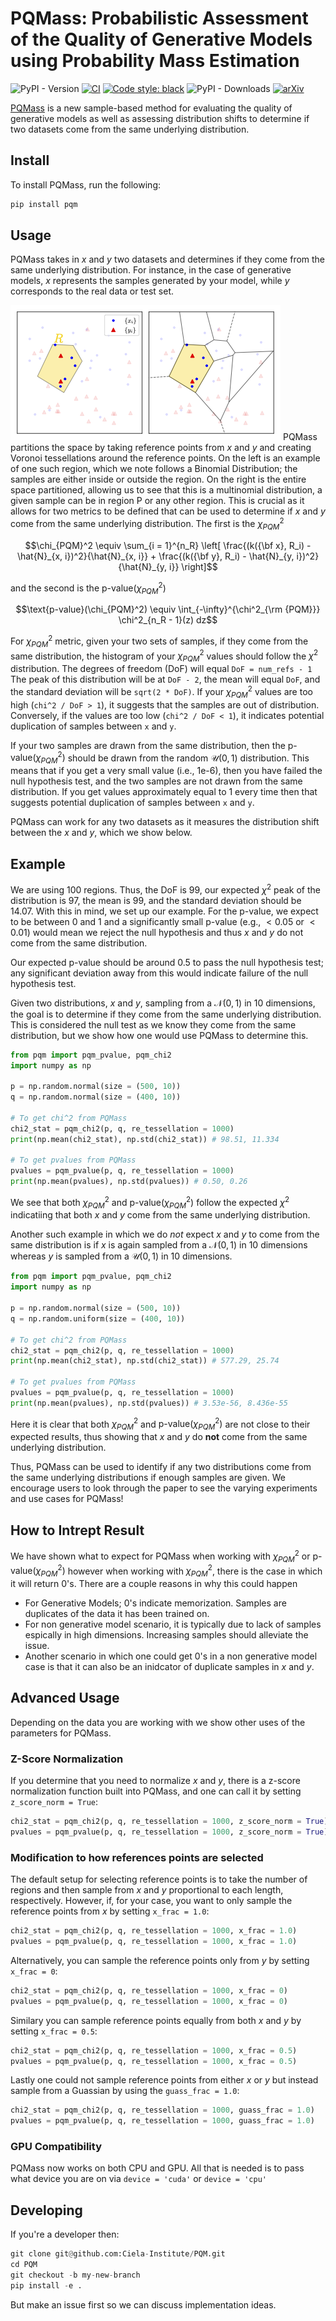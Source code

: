 # PQMass: Probabilistic Assessment of the Quality of Generative Models using Probability Mass Estimation

![PyPI - Version](https://img.shields.io/pypi/v/pqm?style=flat-square)
[![CI](https://github.com/Ciela-Institute/PQM/actions/workflows/ci.yml/badge.svg)](https://github.com/Ciela-Institute/PQM/actions/workflows/ci.yml)
[![Code style: black](https://img.shields.io/badge/code%20style-black-000000.svg)](https://github.com/psf/black)
![PyPI - Downloads](https://img.shields.io/pypi/dm/pqm)
[![arXiv](https://img.shields.io/badge/arXiv-2402.04355-b31b1b.svg)](https://arxiv.org/abs/2402.04355)

[PQMass](https://arxiv.org/abs/2402.04355) is a new sample-based method for evaluating the quality of generative models as well as assessing distribution shifts to determine if two datasets come from the same underlying distribution.

## Install

To install PQMass, run the following:

```bash
pip install pqm
```

## Usage

PQMass takes in $x$ and $y$ two datasets and determines if they come from the same underlying distribution. For instance, in the case of generative models, $x$ represents the samples generated by your model, while $y$ corresponds to the real data or test set.

![Headline plot showing an example tessellation for PQMass](media/Voronoi.png "")
PQMass partitions the space by taking reference points from $x$ and $y$ and creating Voronoi tessellations around the reference points. On the left is an example of one such region, which we note follows a Binomial Distribution; the samples are either inside or outside the region. On the right is the entire space partitioned, allowing us to see that this is a multinomial distribution, a given sample can be in region P or any other region. This is crucial as it allows for two metrics to be defined that can be used to determine if $x$ and $y$ come from the same underlying distribution. The first is the $\chi_{PQM}^2$

$$\chi_{PQM}^2 \equiv \sum_{i = 1}^{n_R} \left[ \frac{(k({\bf x}, R_i) - \hat{N}_{x, i})^2}{\hat{N}_{x, i}} + \frac{(k({\bf y}, R_i) - \hat{N}_{y, i})^2}{\hat{N}_{y, i}} \right]$$

and the second is the $\text{p-value}(\chi_{PQM}^2)$

$$\text{p-value}(\chi_{PQM}^2) \equiv \int_{-\infty}^{\chi^2_{\rm {PQM}}} \chi^2_{n_R - 1}(z) dz$$

For $\chi_{PQM}^2$ metric, given your two sets of samples, if they come from the same
distribution, the histogram of your $\chi_{PQM}^2$ values should follow the  $\chi^2$
distribution. The degrees of freedom (DoF) will equal `DoF = num_refs - 1` The
peak of this distribution will be at `DoF - 2`, the mean will equal `DoF`, and
the standard deviation will be `sqrt(2 * DoF)`. If your $\chi_{PQM}^2$ values are too
high (`chi^2 / DoF > 1`), it suggests that the samples are out of distribution.
Conversely, if the values are too low (`chi^2 / DoF < 1`), it indicates
potential duplication of samples between `x` and `y`.

If your two samples are drawn from the same distribution, then the $\text{p-value}(\chi_{PQM}^2)$
should be drawn from the random $\mathcal{U}(0,1)$ distribution. This means that if
you get a very small value (i.e., 1e-6), then you have failed the null
hypothesis test, and the two samples are not drawn from the same distribution.
If you get values approximately equal to 1 every time then that suggests
potential duplication of samples between `x` and `y`.

PQMass can work for any two datasets as it measures the distribution shift between the $x$ and $y$, which we show below.

## Example

We are using 100 regions. Thus, the DoF is 99, our expected $\chi^2$ peak of the distribution is 97, the mean is 99, and the standard deviation should be 14.07. With this in mind, we set up our example. For the p-value, we expect to be between 0 and 1 and a significantly small p-value (e.g., $< 0.05$ or $< 0.01$) would mean we reject the null hypothesis and thus $x$ and $y$ do not come from the same distribution.

Our expected p-value should be around 0.5 to pass the null hypothesis test; any significant deviation away from this would indicate failure of the null hypothesis test.

Given two distributions, $x$ and $y$, sampling from a $\mathcal{N}(0, 1)$ in 10 dimensions, the goal is to determine if they come from the same underlying distribution. This is considered the null test as we know they come from the same distribution, but we show how one would use PQMass to determine this.

```python
from pqm import pqm_pvalue, pqm_chi2
import numpy as np

p = np.random.normal(size = (500, 10))
q = np.random.normal(size = (400, 10))

# To get chi^2 from PQMass
chi2_stat = pqm_chi2(p, q, re_tessellation = 1000)
print(np.mean(chi2_stat), np.std(chi2_stat)) # 98.51, 11.334

# To get pvalues from PQMass
pvalues = pqm_pvalue(p, q, re_tessellation = 1000)
print(np.mean(pvalues), np.std(pvalues)) # 0.50, 0.26
```

We see that both $\chi_{PQM}^2$ and $\text{p-value}(\chi_{PQM}^2)$ follow the expected $\chi^2$ indicatiing that both $x$ and $y$ come from the same underlying distribution.

Another such example in which we do $\textit{not}$ expect $x$ and $y$ to come from the same distribution is if $x$ is again sampled from a $\mathcal{N}(0, 1)$ in 10 dimensions whereas $y$ is sampled from a $\mathcal{U}(0, 1)$ in 10 dimensions.

```python
from pqm import pqm_pvalue, pqm_chi2
import numpy as np

p = np.random.normal(size = (500, 10))
q = np.random.uniform(size = (400, 10))

# To get chi^2 from PQMass
chi2_stat = pqm_chi2(p, q, re_tessellation = 1000)
print(np.mean(chi2_stat), np.std(chi2_stat)) # 577.29, 25.74

# To get pvalues from PQMass
pvalues = pqm_pvalue(p, q, re_tessellation = 1000)
print(np.mean(pvalues), np.std(pvalues)) # 3.53e-56, 8.436e-55
```

Here it is clear that both $\chi_{PQM}^2$ and $\text{p-value}(\chi_{PQM}^2)$ are not close to their expected results, thus showing that $x$ and $y$ do $\textbf{not}$ come from the same underlying distribution.

Thus, PQMass can be used to identify if any two distributions come from the same underlying distributions if enough samples are given. We encourage users to look through the paper to see the varying experiments and use cases for PQMass!

## How to Intrept Result

We have shown what to expect for PQMass when working with $\chi_{PQM}^2$ or $\text{p-value}(\chi_{PQM}^2)$ however when working with $\chi_{PQM}^2$, there is the case in which it will return 0's. There are a couple reasons in why this could happen

- For Generative Models; 0's indicate memorization. Samples are duplicates of the data it has been trained on.
- For non generative model scenario, it is typically due to lack of samples espically in high dimensions. Increasing samples should alleviate the issue.
- Another scenario in which one could get 0's in a non generative model case is that it can also be an inidcator of duplicate samples in $x$ and $y$.

## Advanced Usage

Depending on the data you are working with we show other uses of the parameters for PQMass.

### Z-Score Normalization

If you determine that you need to normalize $x$ and $y$, there is a z-score normalization function built into PQMass, and one can call it by setting `z_score_norm = True`:

```python
chi2_stat = pqm_chi2(p, q, re_tessellation = 1000, z_score_norm = True)
pvalues = pqm_pvalue(p, q, re_tessellation = 1000, z_score_norm = True)
```

### Modification to how references points are selected

The default setup for selecting reference points is to take the number of regions and then sample from $x$ and $y$ proportional to each length, respectively. However, if, for your case, you want to only sample the reference points from $x$ by setting `x_frac = 1.0`:

```python
chi2_stat = pqm_chi2(p, q, re_tessellation = 1000, x_frac = 1.0)
pvalues = pqm_pvalue(p, q, re_tessellation = 1000, x_frac = 1.0)
```

Alternatively, you can sample the reference points only from $y$ by setting `x_frac = 0`:

```python
chi2_stat = pqm_chi2(p, q, re_tessellation = 1000, x_frac = 0)
pvalues = pqm_pvalue(p, q, re_tessellation = 1000, x_frac = 0)
```

Similary you can sample reference points equally from both $x$ and $y$ by setting `x_frac = 0.5`:

```python
chi2_stat = pqm_chi2(p, q, re_tessellation = 1000, x_frac = 0.5)
pvalues = pqm_pvalue(p, q, re_tessellation = 1000, x_frac = 0.5)
```

Lastly one could not sample reference points from either $x$ or $y$ but instead sample from a Guassian by using the `guass_frac = 1.0`:

```python
chi2_stat = pqm_chi2(p, q, re_tessellation = 1000, guass_frac = 1.0)
pvalues = pqm_pvalue(p, q, re_tessellation = 1000, guass_frac = 1.0)
```

### GPU Compatibility

PQMass now works on both CPU and GPU. All that is needed is to pass what device you are on via `device = 'cuda'` or `device = 'cpu'`

## Developing

If you're a developer then:

```python
git clone git@github.com:Ciela-Institute/PQM.git
cd PQM
git checkout -b my-new-branch
pip install -e .
```

But make an issue first so we can discuss implementation ideas.
